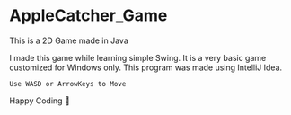 # AppleCatcher_Game
This is a 2D Game made in Java

I made this game while learning simple Swing. 
It is a very basic game customized for Windows only. 
This program was made using IntelliJ Idea.

`Use WASD or ArrowKeys to Move`

Happy Coding 🙂
